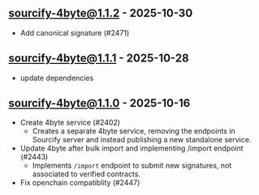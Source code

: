 

## sourcify-4byte@1.1.2 - 2025-10-30

- Add canonical signature (#2471)

## sourcify-4byte@1.1.1 - 2025-10-28

- update dependencies

## sourcify-4byte@1.1.0 - 2025-10-16

- Create 4byte service (#2402)
  - Creates a separate 4byte service, removing the endpoints in Sourcify server and instead publishing a new standalone service.
- Update 4byte after bulk import and implementing /import endpoint (#2443)
  - Implements `/import` endpoint to submit new signatures, not associated to verified contracts.
- Fix openchain compatiblity (#2447)
